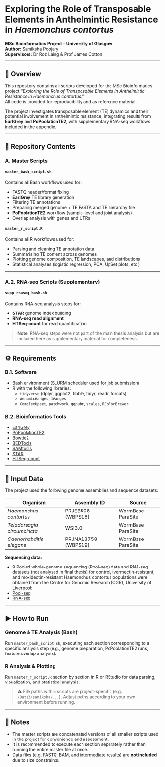 # Exploring the Role of Transposable Elements in Anthelmintic Resistance in *Haemonchus contortus*

**MSc Bioinformatics Project – University of Glasgow**  
**Author:** Samiksha Poojary  
**Supervisors:** Dr Roz Laing & Prof James Cotton  

---

## 📘 Overview

This repository contains all scripts developed for the MSc Bioinformatics project *“Exploring the Role of Transposable Elements in Anthelmintic Resistance in Haemonchus contortus.”*  
All code is provided for reproducibility and as reference material.

The project investigates transposable element (TE) dynamics and their potential involvement in anthelmintic resistance, integrating results from **EarlGrey** and **PoPoolationTE2**, with supplementary RNA-seq workflows included in the appendix.

---

## 📂 Repository Contents

### **A. Master Scripts**

#### `master_bash_script.sh`
Contains all Bash workflows used for:
- FASTQ header/format fixing  
- **EarlGrey** TE library generation  
- Filtering TE annotations  
- Preparing merged genome + TE FASTA and TE hierarchy file  
- **PoPoolationTE2** workflow (sample-level and joint analysis)  
- Overlap analysis with genes and UTRs  

#### `master_r_script.R`
Contains all R workflows used for:
- Parsing and cleaning TE annotation data  
- Summarising TE content across genomes  
- Plotting genome composition, TE landscapes, and distributions  
- Statistical analyses (logistic regression, PCA, UpSet plots, etc.)  

---

### **A.2. RNA-seq Scripts (Supplementary)**

#### `supp_rnaseq_bash.sh`
Contains RNA-seq analysis steps for:
- **STAR** genome index building  
- **RNA-seq read alignment**  
- **HTSeq-count** for read quantification  

> **Note:** RNA-seq steps were not part of the main thesis analysis but are included here as supplementary material for completeness.

---

## ⚙️ Requirements

### **B.1. Software**
- Bash environment (SLURM scheduler used for job submission)
- R with the following libraries:
  - `tidyverse` (dplyr, ggplot2, tibble, tidyr, readr, forcats)
  - `GenomicRanges`, `IRanges`
  - `ComplexUpset`, `patchwork`, `ggpubr`, `scales`, `RColorBrewer`

### **B.2. Bioinformatics Tools**
- [EarlGrey](https://github.com/TobyBaril/EarlGrey/blob/main/README.md) 
- [PoPoolationTE2](https://sourceforge.net/p/popoolation-te2/wiki/Home/)  
- [Bowtie2](https://bowtie-bio.sourceforge.net/bowtie2/manual.shtml)  
- [BEDTools](https://bedtools.readthedocs.io/en/latest/)  
- [SAMtools](https://www.htslib.org/doc/samtools.html)  
- [STAR](https://github.com/alexdobin/STAR)  
- [HTSeq-count](https://d.docs.live.net/A7A1307BF1E6342B/Documents/htseq-count%20manual)  
---

## 🧬 Input Data

The project used the following genome assemblies and sequence datasets:

| Organism | Assembly ID | Source |
|-----------|--------------|--------|
| *Haemonchus contortus* | PRJEB506 (WBPS18) | WormBase ParaSite |
| *Teladorsagia circumcincta* | WSI3.0 | WormBase ParaSite |
| *Caenorhabditis elegans* | PRJNA13758 (WBPS19) | WormBase ParaSite |

**Sequencing data:**
- 9 Pooled whole-genome sequencing (Pool-seq) data and RNA-seq datasets (not analysed in final thesis) for control, ivermectin-resistant, and moxidectin-resistant Haemonchus contortus populations were obtained from the Centre for Genomic Research (CGR), University of Liverpool:
- [Pool-seq](https://cgr.liv.ac.uk/illum/LIMS28593_fbc6c22b786c7600/) 
- [RNA-seq](https://cgr.liv.ac.uk/illum/LIMS30731_cb27564db3511460/)

---

## ▶️ How to Run

### **Genome & TE Analysis (Bash)**
Run `master_bash_script.sh`, executing each section corresponding to a specific analysis step (e.g., genome preparation, PoPoolationTE2 runs, feature overlap analysis).

### **R Analysis & Plotting**
Run `master_r_script.R` section by section in R or RStudio for data parsing, visualization, and statistical analysis.

> ⚠️ File paths within scripts are project-specific (e.g. `/Data3/samiksha/...`). Adjust paths according to your own environment before running.

---

## 🧾 Notes

- The master scripts are concatenated versions of all smaller scripts used in the project for convenience and assessment.  
- It is recommended to execute each section separately rather than running the entire master file at once.  
- Data files (e.g. FASTQ, BAM, and intermediate results) are **not included** due to size constraints.



